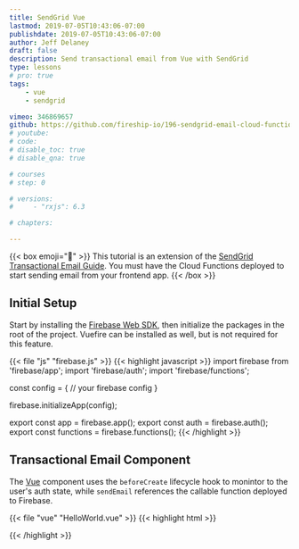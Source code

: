 ```yaml
---
title: SendGrid Vue
lastmod: 2019-07-05T10:43:06-07:00
publishdate: 2019-07-05T10:43:06-07:00
author: Jeff Delaney
draft: false
description: Send transactional email from Vue with SendGrid
type: lessons
# pro: true
tags: 
    - vue
    - sendgrid

vimeo: 346869657
github: https://github.com/fireship-io/196-sendgrid-email-cloud-functions
# youtube: 
# code: 
# disable_toc: true
# disable_qna: true

# courses
# step: 0

# versions: 
#     - "rxjs": 6.3

# chapters:

---
```


{{< box emoji="👀" >}}
This tutorial is an extension of the <a href="/lessons/sendgrid-transactional-email-guide/">SendGrid Transactional Email Guide</a>. You must have the Cloud Functions deployed to start sending email from your frontend app. 
{{< /box >}}


## Initial Setup

Start by installing the [Firebase Web SDK](https://firebase.google.com/docs/web/setup), then initialize the packages in the root of the project.  Vuefire can be installed as well, but is not required for this feature. 

{{< file "js" "firebase.js" >}}
{{< highlight javascript >}}
import firebase from 'firebase/app';
import 'firebase/auth';
import 'firebase/functions';

const config = {
 // your firebase config
}

firebase.initializeApp(config);

export const app = firebase.app();
export const auth = firebase.auth();
export const functions = firebase.functions();
{{< /highlight >}}


## Transactional Email Component

The [Vue](https://vuejs.org/) component uses the `beforeCreate` lifecycle hook to monintor to the user's auth state, while `sendEmail` references the callable function deployed to Firebase.

{{< file "vue" "HelloWorld.vue" >}}
{{< highlight html >}}
<template>
<div>

  <div v-if="user">
    {{ JSON.stringify(user) }}
    <button v-on:click="sendEmail()">Send Email with Callable Function</button>
    <button v-on:click="signOut()">Sign Out</button>
  </div>

  <div v-else>
    <button v-on:click="signInWithGoogle()">Login with Google</button>
  </div>

</div>
</template>

<script>

import * as firebase from 'firebase/app';
import { auth, functions } from '../firebase';

export default {
  name: 'HelloWorld',
  data: function () {
    return {
      user: null
    }
  },
  beforeCreate: function() {
    firebase.auth().onAuthStateChanged((user) => {
      this.user = user;
    })
  },
  methods: {
    signInWithGoogle: function() {
      return auth.signInWithPopup(new firebase.auth.GoogleAuthProvider())
    },
    signOut: function() {
      return auth.signOut();
    },
    sendEmail: function() {
      const callable = functions.httpsCallable('genericEmail');
      return callable({ text: 'Sending email with Vue and SendGrid is fun!', subject: 'Email from Vue'}).then(console.log);
    },
  }
}
</script>
{{< /highlight >}}
